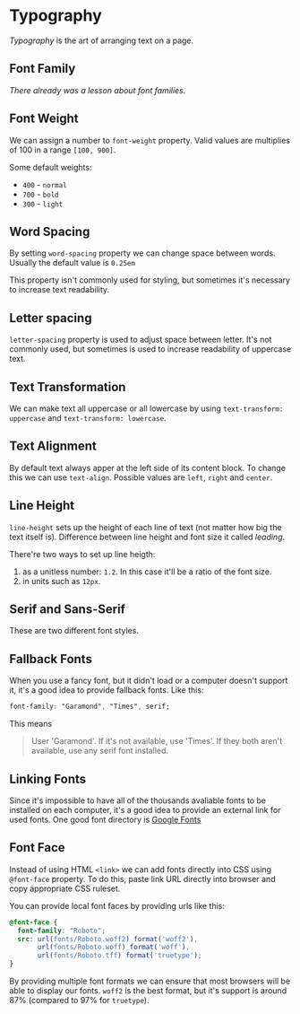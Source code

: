 # Typography

_Typography_ is the art of arranging text on a page.

## Font Family

_There already was a lesson about font families._

## Font Weight

We can assign a number to `font-weight` property. Valid values are multiplies of 100 in a range `[100, 900]`.

Some default weights:

* `400` - `normal`
* `700` - `bold`
* `300` - `light`

## Word Spacing

By setting `word-spacing` property we can change space between words. Usually the default value is `0.25em`

This property isn't commonly used for styling, but sometimes it's necessary to increase text readability.

## Letter spacing

`letter-spacing` property is used to adjust space between letter. It's not commonly used, but sometimes is used to increase readability of uppercase text.

## Text Transformation

We can make text all uppercase or all lowercase by using `text-transform: uppercase` and `text-transform: lowercase`.

## Text Alignment

By default text always apper at the left side of its content block. To change this we can use `text-align`. Possible values are `left`, `right` and `center`.

## Line Height

`line-height` sets up the height of each line of text (not matter how big the text itself is). Difference between line height and font size it called _leading_.

There're two ways to set up line heigth:

1. as a unitless number: `1.2`. In this case it'll be a ratio of the font size.
2. in units such as `12px`.

## Serif and Sans-Serif

These are two different font styles.

## Fallback Fonts

When you use a fancy font, but it didn't load or a computer doesn't support it, it's a good idea to provide fallback fonts. Like this:

```css
font-family: "Garamond", "Times", serif;
```

This means

> User 'Garamond'. If it's not available, use 'Times'. If they both aren't available, use any serif font installed.

## Linking Fonts

Since it's impossible to have all of the thousands avaliable fonts to be installed on each computer, it's a good idea to provide an external link for used fonts. One good font directory is [Google Fonts](https://fonts.google.com)

## Font Face

Instead of using HTML `<link>` we can add fonts directly into CSS using `@font-face` property. To do this, paste link URL directly into browser and copy appropriate CSS ruleset.

You can provide local font faces by providing urls like this:

```css
@font-face {
  font-family: "Roboto";
  src: url(fonts/Roboto.woff2) format('woff2'),
       url(fonts/Roboto.woff) format('woff'),
       url(fonts/Roboto.tff) format('truetype');
}
```

By providing multiple font formats we can ensure that most browsers will be able to display our fonts. `woff2` is the best format, but it's support is around 87% (compared to 97% for `truetype`).
